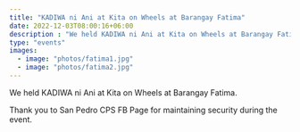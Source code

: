 ```yaml
---
title: "KADIWA ni Ani at Kita on Wheels at Barangay Fatima"
date: 2022-12-03T08:00:16+06:00
description : "We held KADIWA ni Ani at Kita on Wheels at Barangay Fatima"
type: "events"
images:
  - image: "photos/fatima1.jpg"
  - image: "photos/fatima2.jpg"
---
```



We held KADIWA ni Ani at Kita on Wheels at Barangay Fatima. 

Thank you to San Pedro CPS FB Page for maintaining security during the event.